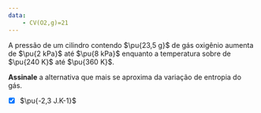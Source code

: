 ```yaml
---
data:
    - CV(O2,g)=21
---
```


A pressão de um cilindro contendo $\pu{23,5 g}$ de gás oxigênio aumenta de $\pu{2 kPa}$ até $\pu{8 kPa}$ enquanto a temperatura sobre de $\pu{240 K}$ até $\pu{360 K}$.

**Assinale** a alternativa que mais se aproxima da variação de entropia do gás.

- [x] $\pu{-2,3 J.K-1}$

